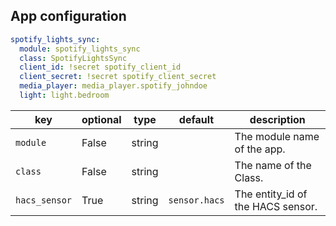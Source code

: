 ## App configuration

```yaml
spotify_lights_sync:
  module: spotify_lights_sync
  class: SpotifyLightsSync
  client_id: !secret spotify_client_id
  client_secret: !secret spotify_client_secret
  media_player: media_player.spotify_johndoe
  light: light.bedroom
```

| key | optional | type | default | description |
|---- | -------- | ---- | ------- | ----------- |
|`module` | False | string | | The module name of the app.
|`class` | False | string | | The name of the Class.
|`hacs_sensor` | True | string | `sensor.hacs`| The entity_id of the HACS sensor.
